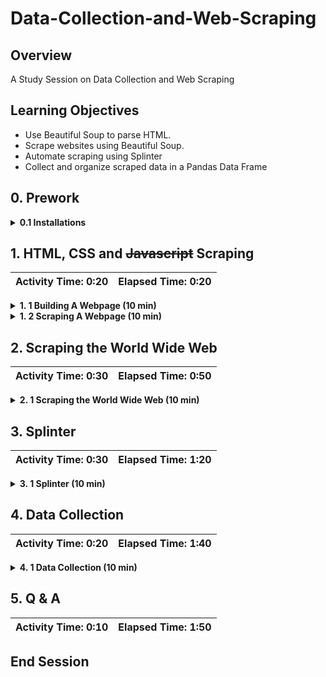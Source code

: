 # Data-Collection-and-Web-Scraping

## Overview
A Study Session on Data Collection and Web Scraping

## Learning Objectives

* Use Beautiful Soup to parse HTML.
* Scrape websites using Beautiful Soup.
* Automate scraping using Splinter
* Collect and organize scraped data in a Pandas Data Frame 

## 0. Prework

<details>
<summary><strong>0.1 Installations</strong></summary>

The following tools and packages are required for the successful working of the activities: 

* `Chrome Driver`
* `Beautiful Soup`
* `splinter`
*  `html5lib`
*  `lxml`
*  `pandas`

[Installation instructions for Chrome Driver](https://splinter.readthedocs.io/en/latest/install/external.html)

```shell
pip install beautifulsoup4
pip install "splinter[selenium4]"
pip install html5lib
pip install lxml
pip install pandas
```

</details>


## 1. HTML, CSS and ~~Javascript~~ Scraping

| Activity Time: 0:20 | Elapsed Time: 0:20 | 
|---------------------|--------------------|

<details>
<summary><strong>1. 1 Building A Webpage (10 min)</strong></summary>

**Starter** : [index.html](Activites%2F1_1_Building_A_Webpage%2FUnsolved%2Findex.html)

**Solution** : [index.html](Activites%2F1_1_Building_A_Webpage%2FSolved%2Findex.html)

</details>

<details>
<summary><strong>1. 2 Scraping A Webpage (10 min)</strong></summary>

**Starter** : [1_2_Scraping_A_Webpage.ipynb](Activites%2F1_2_Scraping_A_Webpage%2FUnsolved%2F1_2_Scraping_A_Webpage.ipynb)

**Solution** : [1_2_Scraping_A_Webpage.ipynb](Activites%2F1_2_Scraping_A_Webpage%2FSolved%2F1_2_Scraping_A_Webpage.ipynb)

</details>

## 2. Scraping the World Wide Web

| Activity Time: 0:30 | Elapsed Time: 0:50 | 
|---------------------|--------------------|

<details>
<summary><strong>2. 1 Scraping the World Wide Web (10 min)</strong></summary>

**Starter** : [2_1_Scraping_the_World_Wide_Web.ipynb](Activites%2F2_1_Scraping_the_World_Wide_Web%2FUnsolved%2F2_1_Scraping_the_World_Wide_Web.ipynb)

**Solution** : [2_1_Scraping_the_World_Wide_Web.ipynb](Activites%2F2_1_Scraping_the_World_Wide_Web%2FSolved%2F2_1_Scraping_the_World_Wide_Web.ipynb)

</details>

## 3. Splinter

| Activity Time: 0:30 | Elapsed Time: 1:20 | 
|---------------------|--------------------|

<details>
<summary><strong>3. 1 Splinter (10 min)</strong></summary>

**Starter** : [3_1_Splinter.ipynb](Activites%2F3_1_Splinter%2FUnsolved%2F3_1_Splinter.ipynb)

**Solution** : [3_1_Splinter.ipynb](Activites%2F3_1_Splinter%2FSolved%2F3_1_Splinter.ipynb)

</details>

## 4. Data Collection

| Activity Time: 0:20 | Elapsed Time: 1:40 | 
|---------------------|--------------------|

<details>
<summary><strong>4. 1 Data Collection (10 min)</strong></summary>

**Starter** : [4_1_Data_Collection.ipynb](Activites%2F4_1_Data_Collection%2FUnsolved%2F4_1_Data_Collection.ipynb)

**Solution** : [4_1_Data_Collection.ipynb](Activites%2F4_1_Data_Collection%2FSolved%2F4_1_Data_Collection.ipynb)

</details>

## 5. Q & A

| Activity Time: 0:10 | Elapsed Time: 1:50 | 
|---------------------|--------------------|

## End Session

